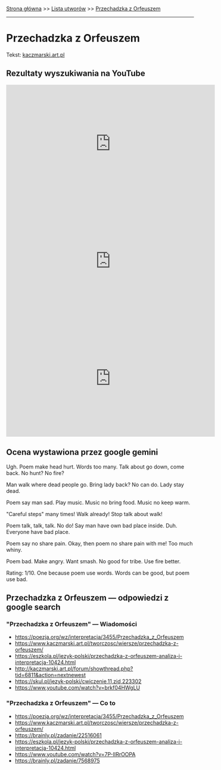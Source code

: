 [Strona główna](../index.md) >> [Lista utworów](../list.md) >> [Przechadzka z Orfeuszem](480.md)

---

# Przechadzka z Orfeuszem

Tekst: [kaczmarski.art.pl](https://www.kaczmarski.art.pl/tworczosc/wiersze/przechadzka-z-orfeuszem/)

## Rezultaty wyszukiwania na YouTube

<iframe width="560" height="315" src="https://www.youtube.com/embed/-7JL3qlT5Tw?si=IdontcarewhotheIRSsendsImnotpayingtaxes" title="YouTube video player" frameborder="0" allow="accelerometer; autoplay; clipboard-write; encrypted-media; gyroscope; picture-in-picture; web-share" referrerpolicy="strict-origin-when-cross-origin" allowfullscreen></iframe>

<iframe width="560" height="315" src="https://www.youtube.com/embed/GhXkWKEhMOk?si=IdontcarewhotheIRSsendsImnotpayingtaxes" title="YouTube video player" frameborder="0" allow="accelerometer; autoplay; clipboard-write; encrypted-media; gyroscope; picture-in-picture; web-share" referrerpolicy="strict-origin-when-cross-origin" allowfullscreen></iframe>

<iframe width="560" height="315" src="https://www.youtube.com/embed/azoV2EozD2U?si=IdontcarewhotheIRSsendsImnotpayingtaxes" title="YouTube video player" frameborder="0" allow="accelerometer; autoplay; clipboard-write; encrypted-media; gyroscope; picture-in-picture; web-share" referrerpolicy="strict-origin-when-cross-origin" allowfullscreen></iframe>

## Ocena wystawiona przez google gemini

Ugh. Poem make head hurt. Words too many. Talk about go down, come back. No hunt? No fire? 

Man walk where dead people go. Bring lady back? No can do. Lady stay dead. 

Poem say man sad. Play music. Music no bring food. Music no keep warm. 

"Careful steps" many times! Walk already! Stop talk about walk!

Poem talk, talk, talk. No do! Say man have own bad place inside. Duh. Everyone have bad place. 

Poem say no share pain. Okay, then poem no share pain with me! Too much whiny.

Poem bad. Make angry. Want smash. No good for tribe. Use fire better.

Rating: 1/10. One because poem use words. Words can be good, but poem use bad.


## Przechadzka z Orfeuszem — odpowiedzi z google search

### "Przechadzka z Orfeuszem" — Wiadomości

- <https://poezja.org/wz/interpretacja/3455/Przechadzka_z_Orfeuszem>
- <https://www.kaczmarski.art.pl/tworczosc/wiersze/przechadzka-z-orfeuszem/>
- <https://eszkola.pl/jezyk-polski/przechadzka-z-orfeuszem-analiza-i-interpretacja-10424.html>
- <http://kaczmarski.art.pl/forum/showthread.php?tid=6811&action=nextnewest>
- <https://skul.pl/jezyk-polski/cwiczenie,11,zid,223302>
- <https://www.youtube.com/watch?v=brkf04HWgLU>

### "Przechadzka z Orfeuszem" — Co to

- <https://poezja.org/wz/interpretacja/3455/Przechadzka_z_Orfeuszem>
- <https://www.kaczmarski.art.pl/tworczosc/wiersze/przechadzka-z-orfeuszem/>
- <https://brainly.pl/zadanie/22516061>
- <https://eszkola.pl/jezyk-polski/przechadzka-z-orfeuszem-analiza-i-interpretacja-10424.html>
- <https://www.youtube.com/watch?v=7P-IlRrOOPA>
- <https://brainly.pl/zadanie/7568975>


